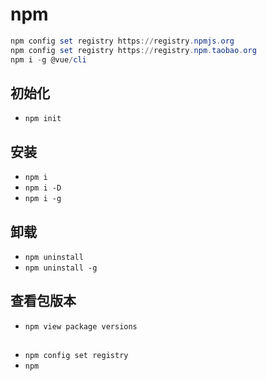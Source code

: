 # npm
~~~powershell
npm config set registry https://registry.npmjs.org
npm config set registry https://registry.npm.taobao.org
npm i -g @vue/cli
~~~
## 初始化
- `npm init`
## 安装
- `npm i`
- `npm i -D`
- `npm i -g`
## 卸载
- `npm uninstall`
- `npm uninstall -g`
## 查看包版本
- `npm view package versions`
## 
- `npm config set registry`
- `npm `